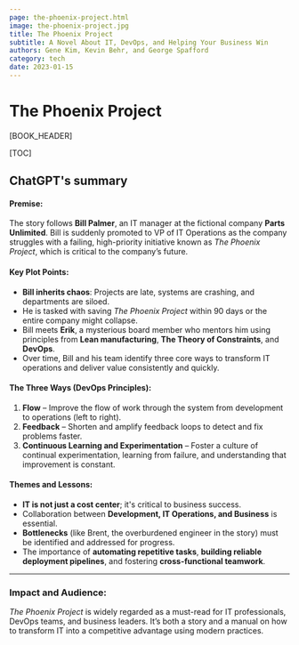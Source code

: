 ```yaml
---
page: the-phoenix-project.html
image: the-phoenix-project.jpg
title: The Phoenix Project
subtitle: A Novel About IT, DevOps, and Helping Your Business Win
authors: Gene Kim, Kevin Behr, and George Spafford
category: tech
date: 2023-01-15
---
```


# The Phoenix Project

[BOOK_HEADER]

[TOC]

## ChatGPT's summary

#### **Premise:**

The story follows **Bill Palmer**, an IT manager at the fictional company **Parts Unlimited**. Bill is suddenly promoted to VP of IT Operations as the company struggles with a failing, high-priority initiative known as *The Phoenix Project*, which is critical to the company’s future.

#### **Key Plot Points:**

* **Bill inherits chaos**: Projects are late, systems are crashing, and departments are siloed.
* He is tasked with saving *The Phoenix Project* within 90 days or the entire company might collapse.
* Bill meets **Erik**, a mysterious board member who mentors him using principles from **Lean manufacturing**, **The Theory of Constraints**, and **DevOps**.
* Over time, Bill and his team identify three core ways to transform IT operations and deliver value consistently and quickly.

#### **The Three Ways (DevOps Principles):**

1. **Flow** – Improve the flow of work through the system from development to operations (left to right).
2. **Feedback** – Shorten and amplify feedback loops to detect and fix problems faster.
3. **Continuous Learning and Experimentation** – Foster a culture of continual experimentation, learning from failure, and understanding that improvement is constant.

#### **Themes and Lessons:**

* **IT is not just a cost center**; it's critical to business success.
* Collaboration between **Development, IT Operations, and Business** is essential.
* **Bottlenecks** (like Brent, the overburdened engineer in the story) must be identified and addressed for progress.
* The importance of **automating repetitive tasks**, **building reliable deployment pipelines**, and fostering **cross-functional teamwork**.

---

### **Impact and Audience:**

*The Phoenix Project* is widely regarded as a must-read for IT professionals, DevOps teams, and business leaders. It’s both a story and a manual on how to transform IT into a competitive advantage using modern practices.

